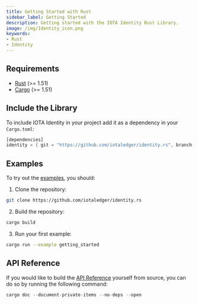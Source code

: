 ```yaml
---
title: Getting Started with Rust
sidebar_label: Getting Started
description: Getting started with the IOTA Identity Rust Library.
image: /img/Identity_icon.png
keywords:
- Rust
- Identity
---
```


## Requirements

- [Rust](https://www.rust-lang.org/) (>= 1.51)
- [Cargo](https://doc.rust-lang.org/cargo/) (>= 1.51)

## Include the Library

To include IOTA Identity in your project add it as a dependency in your `Cargo.toml`:

```rust
[dependencies]
identity = { git = "https://github.com/iotaledger/identity.rs", branch = "main"}
```

## Examples

To try out the [examples](https://github.com/iotaledger/identity.rs/tree/main/examples), you should:

1. Clone the repository:
  
```bash
git clone https://github.com/iotaledger/identity.rs
```
2. Build the repository:

```bash
cargo build
```
3. Run your first example:

```bash
cargo run --example getting_started
```

## API Reference

If you would like to build the [API Reference](api_reference) yourself from source, you can do so by running the following command:

```rust
cargo doc --document-private-items --no-deps --open
```
